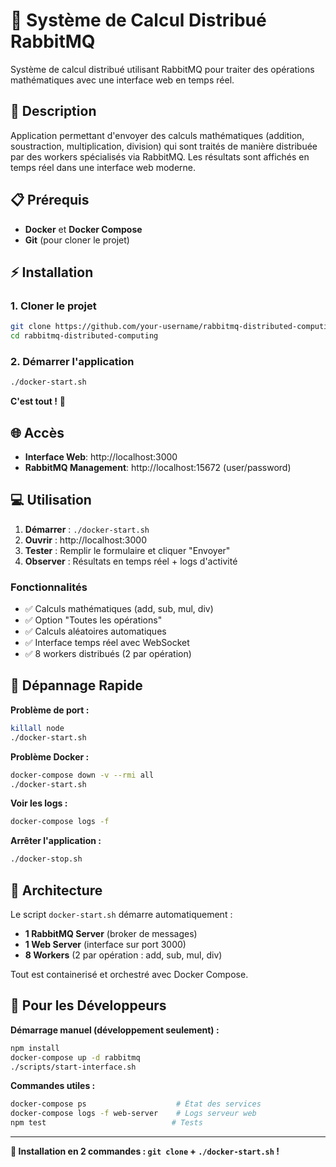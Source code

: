 # 🧮 Système de Calcul Distribué RabbitMQ

Système de calcul distribué utilisant RabbitMQ pour traiter des opérations mathématiques avec une interface web en temps réel.

## 🎯 Description

Application permettant d'envoyer des calculs mathématiques (addition, soustraction, multiplication, division) qui sont traités de manière distribuée par des workers spécialisés via RabbitMQ. Les résultats sont affichés en temps réel dans une interface web moderne.

## 📋 Prérequis

- **Docker** et **Docker Compose**
- **Git** (pour cloner le projet)

## ⚡ Installation

### 1. Cloner le projet

```bash
git clone https://github.com/your-username/rabbitmq-distributed-computing.git
cd rabbitmq-distributed-computing
```

### 2. Démarrer l'application

```bash
./docker-start.sh
```

**C'est tout !** 🎉

## 🌐 Accès

- **Interface Web**: http://localhost:3000
- **RabbitMQ Management**: http://localhost:15672 (user/password)

## 💻 Utilisation

1. **Démarrer** : `./docker-start.sh`
2. **Ouvrir** : http://localhost:3000
3. **Tester** : Remplir le formulaire et cliquer "Envoyer"
4. **Observer** : Résultats en temps réel + logs d'activité

### Fonctionnalités

- ✅ Calculs mathématiques (add, sub, mul, div)
- ✅ Option "Toutes les opérations"
- ✅ Calculs aléatoires automatiques
- ✅ Interface temps réel avec WebSocket
- ✅ 8 workers distribués (2 par opération)

## 🐛 Dépannage Rapide

**Problème de port :**

```bash
killall node
./docker-start.sh
```

**Problème Docker :**

```bash
docker-compose down -v --rmi all
./docker-start.sh
```

**Voir les logs :**

```bash
docker-compose logs -f
```

**Arrêter l'application :**

```bash
./docker-stop.sh
```

## 🎯 Architecture

Le script `docker-start.sh` démarre automatiquement :

- **1 RabbitMQ Server** (broker de messages)
- **1 Web Server** (interface sur port 3000)
- **8 Workers** (2 par opération : add, sub, mul, div)

Tout est containerisé et orchestré avec Docker Compose.

## 🔧 Pour les Développeurs

**Démarrage manuel (développement seulement) :**

```bash
npm install
docker-compose up -d rabbitmq
./scripts/start-interface.sh
```

**Commandes utiles :**

```bash
docker-compose ps                    # État des services
docker-compose logs -f web-server    # Logs serveur web
npm test                            # Tests
```

---

**🎉 Installation en 2 commandes : `git clone` + `./docker-start.sh` !**
